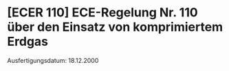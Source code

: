 # [ECER 110] ECE-Regelung Nr. 110 über den Einsatz von komprimiertem Erdgas

Ausfertigungsdatum: 18.12.2000

 